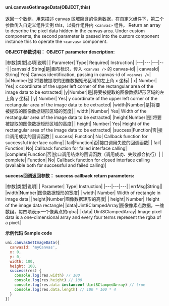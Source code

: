 #### uni.canvasGetImageData(OBJECT,this)

返回一个数组，用来描述 canvas 区域隐含的像素数据，在自定义组件下，第二个参数传入自定义组件实例 this，以操作组件内 `<canvas>` 组件。
Return an array to describe the pixel data hidden in the canvas area. Under custom components, the second parameter is passed into the custom component instance this to operate the `<canvas>` component.

**OBJECT参数说明：**
**OBJECT parameter description:**

|参数|类型|必填|说明|
| Parameter| Type| Required| Instruction|
|---|---|---|---|
|canvasId|String|是|画布标识，传入 ```<canvas />``` 的 canvas-id|
| canvasId| String| Yes| Canvas identification, passing in canvas-id of `<canvas />`|
|x|Number|是|将要被提取的图像数据矩形区域的左上角 x 坐标|
| x| Number| Yes| x coordinate of the upper left corner of the rectangular area of the image data to be extracted|
|y|Number|是|将要被提取的图像数据矩形区域的左上角 y 坐标|
| y| Number| Yes| y coordinate of the upper left corner of the rectangular area of the image data to be extracted|
|width|Number|是|将要被提取的图像数据矩形区域的宽度|
| width| Number| Yes| Width of the rectangular area of the image data to be extracted|
|height|Number|是|将要被提取的图像数据矩形区域的高度|
| height| Number| Yes| Height of the rectangular area of the image data to be extracted|
|success|Function|否|接口调用成功的回调函数|
| success| Function| No| Callback function for successful interface calling|
|fail|Function|否|接口调用失败的回调函数|
| fail| Function| No| Callback function for failed interface calling|
|complete|Function|否|接口调用结束的回调函数（调用成功、失败都会执行）|
| complete| Function| No| Callback function for closed interface calling (available both for successful and failed calling)|

**success回调返回参数：**
**success callback return parameters:**

|参数|类型|说明|
| Parameter| Type| Instruction|
|---|---|---|
|errMsg|String||
|width|Number|图像数据矩形的宽度|
| width| Number| Width of rectangle in image data|
|height|Number|图像数据矩形的高度|
| height| Number| Height of the image data rectangle|
|data|Uint8ClampedArray|图像像素点数据，一维数组，每四项表示一个像素点的rgba|
| data| Uint8ClampedArray| Image pixel data is a one-dimensional array and every four terms represent the rgba of a pixel.|


**示例代码**
**Sample code**

```javascript
uni.canvasGetImageData({
  canvasId: 'myCanvas',
  x: 0,
  y: 0,
  width: 100,
  height: 100,
  success(res) {
    console.log(res.width) // 100
    console.log(res.height) // 100
    console.log(res.data instanceof Uint8ClampedArray) // true
    console.log(res.data.length) // 100 * 100 * 4
  }
})
```

